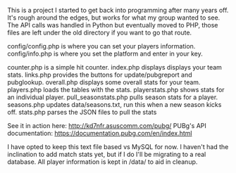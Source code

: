 This is a project I started to get back into programming after many years off. It's rough around the edges, but works for what my group wanted to see. The API calls was handled in Python but eventually moved to PHP, those files are left under the old directory if you want to go that route.

config/config.php is where you can set your players information.
config/info.php is where you set the platform and enter in your key.

counter.php is a simple hit counter.
index.php displays displays your team stats.
links.php provides the buttons for update/pubgreport and pubglookup.
overall.php displays some overall stats for your team.
players.php loads the tables with the stats.
playerstats.php shows stats for an individual player.
pull_seasonstats.php pulls season stats for a player.
seasons.php updates data/seasons.txt, run this when a new season kicks off.
stats.php parses the JSON files to pull the stats

See it in action here: http://kd7nfr.asuscomm.com/pubg/
PUBg's API documentation: https://documentation.pubg.com/en/index.html

I have opted to keep this text file based vs MySQL for now. I haven't had the inclination to add match stats yet, but if I do I'll be migrating to a real database. All player information is kept in /data/<playername> to aid in cleanup.
